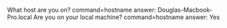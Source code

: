 What host are you on? 
command=hostname
answer: Douglas-Macbook-Pro.local
Are you on your local machine?
command=hostname
answer: Yes

